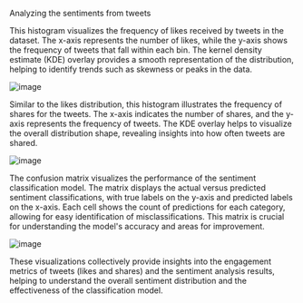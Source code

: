 
Analyzing the sentiments from tweets


This histogram visualizes the frequency of likes received by tweets in the dataset. The x-axis represents the number of likes, while the y-axis shows the frequency of tweets that fall within each bin. The kernel density estimate (KDE) overlay provides a smooth representation of the distribution, helping to identify trends such as skewness or peaks in the data.


![image](https://github.com/user-attachments/assets/7a1f1762-a664-4e55-aaab-71ca3e57871f)


Similar to the likes distribution, this histogram illustrates the frequency of shares for the tweets. The x-axis indicates the number of shares, and the y-axis represents the frequency of tweets. The KDE overlay helps to visualize the overall distribution shape, revealing insights into how often tweets are shared.


![image](https://github.com/user-attachments/assets/3d805db5-e32d-445f-8c9b-27acb838df99)



The confusion matrix visualizes the performance of the sentiment classification model. The matrix displays the actual versus predicted sentiment classifications, with true labels on the y-axis and predicted labels on the x-axis. Each cell shows the count of predictions for each category, allowing for easy identification of misclassifications. This matrix is crucial for understanding the model's accuracy and areas for improvement.


![image](https://github.com/user-attachments/assets/694384df-e78a-44a7-99e4-e44704c917aa)


These visualizations collectively provide insights into the engagement metrics of tweets (likes and shares) and the sentiment analysis results, helping to understand the overall sentiment distribution and the effectiveness of the classification model.
